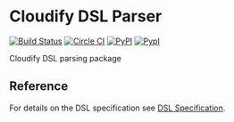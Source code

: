 Cloudify DSL Parser
===================

[![Build Status](https://travis-ci.org/cloudify-cosmo/cloudify-dsl-parser.svg?branch=master)](https://travis-ci.org/cloudify-cosmo/cloudify-dsl-parser)
[![Circle CI](https://circleci.com/gh/cloudify-cosmo/cloudify-system-tests/tree/master.svg?&style=shield)](https://circleci.com/gh/cloudify-cosmo/cloudify-dsl-parser/tree/master)
[![PyPI](http://img.shields.io/pypi/dm/cloudify-dsl-parser.svg)](http://img.shields.io/pypi/dm/cloudify-dsl-parser.svg)
[![PypI](http://img.shields.io/pypi/v/cloudify-dsl-parser.svg)](http://img.shields.io/pypi/v/cloudify-dsl-parser.svg)


Cloudify DSL parsing package

## Reference

For details on the DSL specification see [DSL Specification](http://docs.getcloudify.org/latest/blueprints/overview/).
